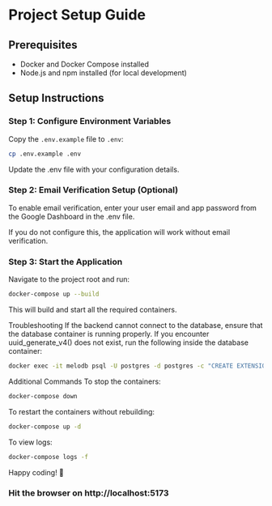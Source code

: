 # Project Setup Guide

## Prerequisites

- Docker and Docker Compose installed
- Node.js and npm installed (for local development)

## Setup Instructions

### Step 1: Configure Environment Variables
Copy the `.env.example` file to `.env`:
```sh
cp .env.example .env
```

Update the .env file with your configuration details.

### Step 2: Email Verification Setup (Optional)
To enable email verification, enter your user email and app password from the Google Dashboard in the .env file.

If you do not configure this, the application will work without email verification.

### Step 3: Start the Application
Navigate to the project root and run:

```sh
docker-compose up --build
```

This will build and start all the required containers.

Troubleshooting
If the backend cannot connect to the database, ensure that the database container is running properly.
If you encounter uuid_generate_v4() does not exist, run the following inside the database container:

```sh
docker exec -it melodb psql -U postgres -d postgres -c "CREATE EXTENSION IF NOT EXISTS \"uuid-ossp\";"
```

Additional Commands
To stop the containers:

```sh
docker-compose down
```

To restart the containers without rebuilding:
```sh
docker-compose up -d
```

To view logs:
```sh
docker-compose logs -f
```

Happy coding! 🚀

### Hit the browser on http://localhost:5173
